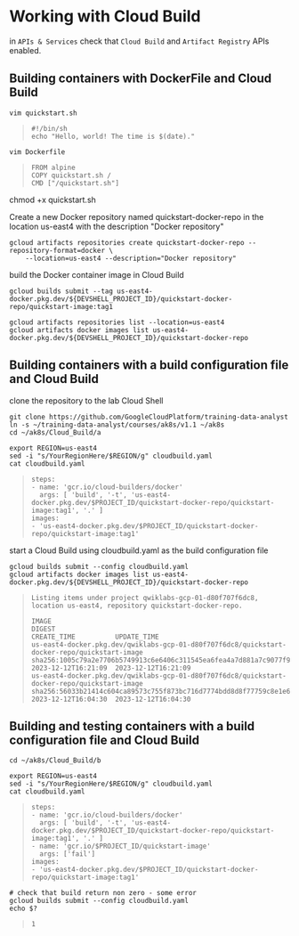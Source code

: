 
# Working with Cloud Build

in `APIs & Services` check that `Cloud Build` and `Artifact Registry` APIs enabled.

## Building containers with DockerFile and Cloud Build

```
vim quickstart.sh
```
> ```
> #!/bin/sh
> echo "Hello, world! The time is $(date)."
> ```

```
vim Dockerfile
```
> ```
> FROM alpine
> COPY quickstart.sh /
> CMD ["/quickstart.sh"]
> ```

chmod +x quickstart.sh

Create a new Docker repository named quickstart-docker-repo in the location us-east4 with the description "Docker repository"
```
gcloud artifacts repositories create quickstart-docker-repo --repository-format=docker \
    --location=us-east4 --description="Docker repository"
```
build the Docker container image in Cloud Build
```
gcloud builds submit --tag us-east4-docker.pkg.dev/${DEVSHELL_PROJECT_ID}/quickstart-docker-repo/quickstart-image:tag1

gcloud artifacts repositories list --location=us-east4
gcloud artifacts docker images list us-east4-docker.pkg.dev/${DEVSHELL_PROJECT_ID}/quickstart-docker-repo
```

## Building containers with a build configuration file and Cloud Build

clone the repository to the lab Cloud Shell
```
git clone https://github.com/GoogleCloudPlatform/training-data-analyst
ln -s ~/training-data-analyst/courses/ak8s/v1.1 ~/ak8s
cd ~/ak8s/Cloud_Build/a
```

```
export REGION=us-east4
sed -i "s/YourRegionHere/$REGION/g" cloudbuild.yaml
cat cloudbuild.yaml 
```
> ```
> steps:
> - name: 'gcr.io/cloud-builders/docker'
>   args: [ 'build', '-t', 'us-east4-docker.pkg.dev/$PROJECT_ID/quickstart-docker-repo/quickstart-image:tag1', '.' ]
> images:
> - 'us-east4-docker.pkg.dev/$PROJECT_ID/quickstart-docker-repo/quickstart-image:tag1'
> ```

start a Cloud Build using cloudbuild.yaml as the build configuration file
```
gcloud builds submit --config cloudbuild.yaml
gcloud artifacts docker images list us-east4-docker.pkg.dev/${DEVSHELL_PROJECT_ID}/quickstart-docker-repo
```
> ```
> Listing items under project qwiklabs-gcp-01-d80f707f6dc8, location us-east4, repository quickstart-docker-repo.
> 
> IMAGE                                                                                         DIGEST                                                                   CREATE_TIME          UPDATE_TIME
> us-east4-docker.pkg.dev/qwiklabs-gcp-01-d80f707f6dc8/quickstart-docker-repo/quickstart-image  sha256:1005c79a2e7706b5749913c6e6406c311545ea6fea4a7d881a7c9077f97205c0  2023-12-12T16:21:09  2023-12-12T16:21:09
> us-east4-docker.pkg.dev/qwiklabs-gcp-01-d80f707f6dc8/quickstart-docker-repo/quickstart-image  sha256:56033b21414c604ca89573c755f873bc716d7774bdd8d8f77759c8e1e67f9e12  2023-12-12T16:04:30  2023-12-12T16:04:30
> ```

## Building and testing containers with a build configuration file and Cloud Build

```
cd ~/ak8s/Cloud_Build/b

export REGION=us-east4
sed -i "s/YourRegionHere/$REGION/g" cloudbuild.yaml
cat cloudbuild.yaml
```
> ```
> steps:
> - name: 'gcr.io/cloud-builders/docker'
>   args: [ 'build', '-t', 'us-east4-docker.pkg.dev/$PROJECT_ID/quickstart-docker-repo/quickstart-image:tag1', '.' ]
> - name: 'gcr.io/$PROJECT_ID/quickstart-image'
>   args: ['fail']
> images:
> - 'us-east4-docker.pkg.dev/$PROJECT_ID/quickstart-docker-repo/quickstart-image:tag1'
> ```

```
# check that build return non zero - some error
gcloud builds submit --config cloudbuild.yaml
echo $?
```
> ```
> 1
> ```
